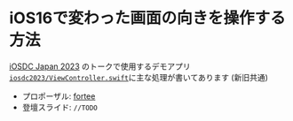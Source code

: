 # iOS16で変わった画面の向きを操作する方法

[iOSDC Japan 2023](https://iosdc.jp/2023/) のトークで使用するデモアプリ
[`iosdc2023/ViewController.swift`](./iosdc2023/ViewController.swift)に主な処理が書いてあります (新旧共通)

- プロポーザル: [fortee](https://fortee.jp/iosdc-japan-2023/proposal/85d05870-fa34-488c-a9c2-74505f35a43f)
- 登壇スライド: `//TODO`
